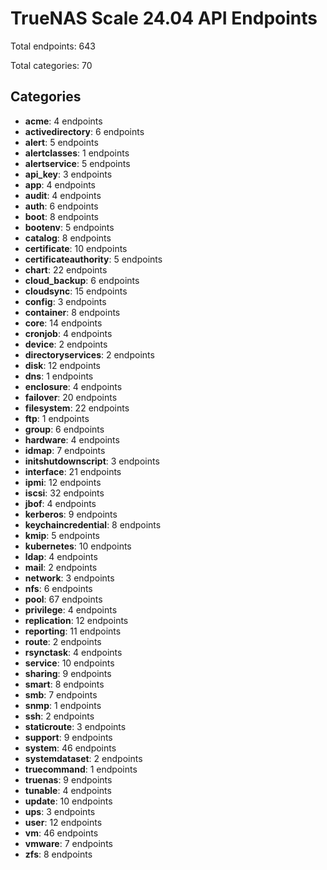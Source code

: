 # TrueNAS Scale 24.04 API Endpoints

Total endpoints: 643

Total categories: 70

## Categories

- **acme**: 4 endpoints
- **activedirectory**: 6 endpoints
- **alert**: 5 endpoints
- **alertclasses**: 1 endpoints
- **alertservice**: 5 endpoints
- **api_key**: 3 endpoints
- **app**: 4 endpoints
- **audit**: 4 endpoints
- **auth**: 6 endpoints
- **boot**: 8 endpoints
- **bootenv**: 5 endpoints
- **catalog**: 8 endpoints
- **certificate**: 10 endpoints
- **certificateauthority**: 5 endpoints
- **chart**: 22 endpoints
- **cloud_backup**: 6 endpoints
- **cloudsync**: 15 endpoints
- **config**: 3 endpoints
- **container**: 8 endpoints
- **core**: 14 endpoints
- **cronjob**: 4 endpoints
- **device**: 2 endpoints
- **directoryservices**: 2 endpoints
- **disk**: 12 endpoints
- **dns**: 1 endpoints
- **enclosure**: 4 endpoints
- **failover**: 20 endpoints
- **filesystem**: 22 endpoints
- **ftp**: 1 endpoints
- **group**: 6 endpoints
- **hardware**: 4 endpoints
- **idmap**: 7 endpoints
- **initshutdownscript**: 3 endpoints
- **interface**: 21 endpoints
- **ipmi**: 12 endpoints
- **iscsi**: 32 endpoints
- **jbof**: 4 endpoints
- **kerberos**: 9 endpoints
- **keychaincredential**: 8 endpoints
- **kmip**: 5 endpoints
- **kubernetes**: 10 endpoints
- **ldap**: 4 endpoints
- **mail**: 2 endpoints
- **network**: 3 endpoints
- **nfs**: 6 endpoints
- **pool**: 67 endpoints
- **privilege**: 4 endpoints
- **replication**: 12 endpoints
- **reporting**: 11 endpoints
- **route**: 2 endpoints
- **rsynctask**: 4 endpoints
- **service**: 10 endpoints
- **sharing**: 9 endpoints
- **smart**: 8 endpoints
- **smb**: 7 endpoints
- **snmp**: 1 endpoints
- **ssh**: 2 endpoints
- **staticroute**: 3 endpoints
- **support**: 9 endpoints
- **system**: 46 endpoints
- **systemdataset**: 2 endpoints
- **truecommand**: 1 endpoints
- **truenas**: 9 endpoints
- **tunable**: 4 endpoints
- **update**: 10 endpoints
- **ups**: 3 endpoints
- **user**: 12 endpoints
- **vm**: 46 endpoints
- **vmware**: 7 endpoints
- **zfs**: 8 endpoints

